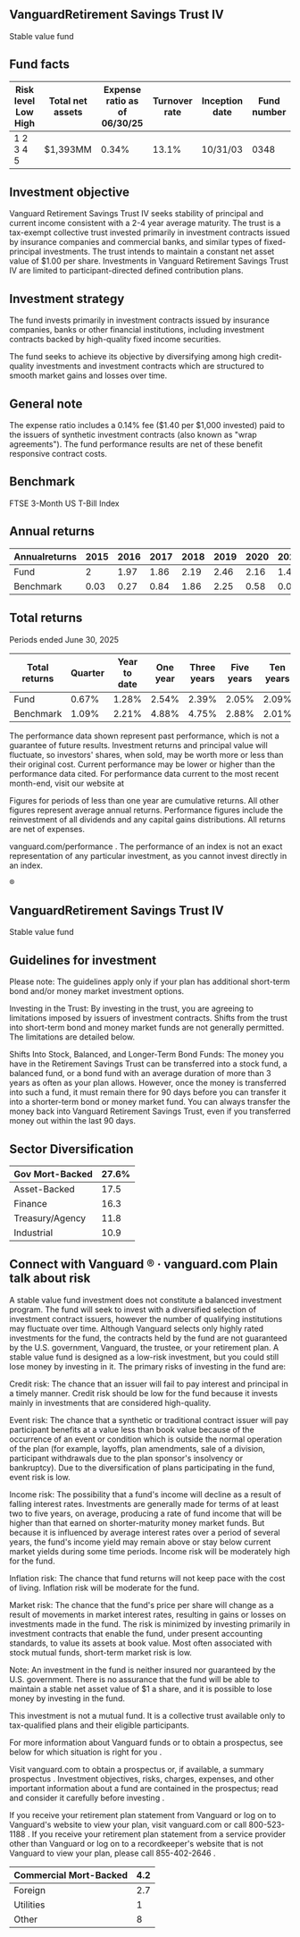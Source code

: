 ## VanguardRetirement Savings Trust IV

Stable value fund

## Fund facts

| Risk level Low High   | Total net assets   | Expense ratio as of 06/30/25   | Turnover rate   | Inception date   |   Fund number |
|-----------------------|--------------------|--------------------------------|-----------------|------------------|---------------|
| 1 2 3 4 5             | $1,393MM           | 0.34%                          | 13.1%           | 10/31/03         |          0348 |

## Investment objective

Vanguard Retirement Savings Trust IV seeks stability of principal and current income consistent with a 2-4 year average maturity. The trust is a tax-exempt collective trust invested primarily in investment contracts issued by insurance companies and commercial banks, and similar types of fixed-principal investments. The trust intends to maintain a constant net asset value of $1.00 per share. Investments in Vanguard Retirement Savings Trust IV are limited to participant-directed defined contribution plans.

## Investment strategy

The fund invests primarily in investment contracts issued by insurance companies, banks or other financial institutions, including investment contracts backed by high-quality fixed income securities.

The fund seeks to achieve its objective by diversifying among high credit-quality investments and investment contracts which are structured to smooth market gains and losses over time.

## General note

The expense ratio includes a 0.14% fee ($1.40 per $1,000 invested) paid to the issuers of synthetic investment contracts (also known as "wrap agreements"). The fund performance results are net of these benefit responsive contract costs.

## Benchmark

FTSE 3-Month US T-Bill Index

## Annual returns

<!-- image -->

| Annualreturns   |   2015 |   2016 |   2017 |   2018 |   2019 |   2020 |   2021 |   2022 |   2023 |   2024 |
|-----------------|--------|--------|--------|--------|--------|--------|--------|--------|--------|--------|
| Fund            |   2    |   1.97 |   1.86 |   2.19 |   2.46 |   2.16 |   1.42 |   1.56 |   2.47 |   2.5  |
| Benchmark       |   0.03 |   0.27 |   0.84 |   1.86 |   2.25 |   0.58 |   0.05 |   1.5  |   5.26 |   5.45 |

## Total returns

Periods ended June 30, 2025

| Total returns   | Quarter   | Year to date   | One year   | Three years   | Five years   | Ten years   |
|-----------------|-----------|----------------|------------|---------------|--------------|-------------|
| Fund            | 0.67%     | 1.28%          | 2.54%      | 2.39%         | 2.05%        | 2.09%       |
| Benchmark       | 1.09%     | 2.21%          | 4.88%      | 4.75%         | 2.88%        | 2.01%       |

The performance data shown represent past performance, which is not a guarantee of future results. Investment returns and principal value will fluctuate, so investors' shares, when sold, may be worth more or less than their original cost. Current performance may be lower or higher than the performance data cited. For performance data current to the most recent month-end, visit our website at

Figures for periods of less than one year are cumulative returns. All other figures represent average annual returns. Performance figures include the reinvestment of all dividends and any capital gains distributions. All returns are net of expenses.

vanguard.com/performance  . The performance of an index is not an exact representation of any particular investment, as you cannot invest directly in an index.

®

<!-- image -->

## VanguardRetirement Savings Trust IV

Stable value fund

## Guidelines for investment

Please note: The guidelines apply only if your plan has additional short-term bond and/or money market investment options.

Investing in the Trust: By investing in the trust, you are agreeing to limitations imposed by issuers of investment contracts. Shifts from the trust into short-term bond and money market funds are not generally permitted. The limitations are detailed below.

Shifts Into Stock, Balanced, and Longer-Term Bond Funds: The money you have in the Retirement Savings Trust can be transferred into a stock fund, a balanced fund, or a bond fund with an average duration of more than 3 years as often as your plan allows. However, once the money is transferred into such a fund, it must remain there for 90 days before you can transfer it into a shorter-term bond or money market fund. You can always transfer the money back into Vanguard Retirement Savings Trust, even if you transferred money out within the last 90 days.

## Sector Diversification

<!-- image -->

| Gov Mort-Backed   |   27.6% |
|-------------------|---------|
| Asset-Backed      |    17.5 |
| Finance           |    16.3 |
| Treasury/Agency   |    11.8 |
| Industrial        |    10.9 |

## Connect with Vanguard   ® ·    vanguard.com Plain talk about risk

A stable value fund investment does not constitute a balanced investment program. The fund will seek to invest with a diversified selection of investment contract issuers, however the number of qualifying institutions may fluctuate over time. Although Vanguard selects only highly rated investments for the fund, the contracts held by the fund are not guaranteed by the U.S. government, Vanguard, the trustee, or your retirement plan. A stable value fund is designed as a low-risk investment, but you could still lose money by investing in it. The primary risks of investing in the fund are:

Credit risk: The chance that an issuer will fail to pay interest and principal in a timely manner. Credit risk should be low for the fund because it invests mainly in investments that are considered high-quality.

Event risk: The chance that a synthetic or traditional contract issuer will pay participant benefits at a value less than book value because of the occurrence of an event or condition which is outside the normal operation of the plan (for example, layoffs, plan amendments, sale of a division, participant withdrawals due to the plan sponsor's insolvency or bankruptcy). Due to the diversification of plans participating in the fund, event risk is low.

Income risk: The possibility that a fund's income will decline as a result of falling interest rates. Investments are generally made for terms of at least two to five years, on average, producing a rate of fund income that will be higher than that earned on shorter-maturity money market funds. But because it is influenced by average interest rates over a period of several years, the fund's income yield may remain above or stay below current market yields during some time periods. Income risk will be moderately high for the fund.

Inflation risk: The chance that fund returns will not keep pace with the cost of living. Inflation risk will be moderate for the fund.

Market risk: The chance that the fund's price per share will change as a result of movements in market interest rates, resulting in gains or losses on investments made in the fund. The risk is minimized by investing primarily in investment contracts that enable the fund, under present accounting standards, to value its assets at book value. Most often associated with stock mutual funds, short-term market risk is low.

Note: An investment in the fund is neither insured nor guaranteed by the U.S. government. There is no assurance that the fund will be able to maintain a stable net asset value of $1 a share, and it is possible to lose money by investing in the fund.

This investment is not a mutual fund. It is a collective trust available only to tax-qualified plans and their eligible participants.

For more information about Vanguard funds or to obtain a prospectus, see below for which situation is right for you .

Visit vanguard.com to obtain a prospectus or, if available, a summary prospectus . Investment objectives, risks, charges, expenses, and other important information about a fund are contained in the prospectus; read and consider it carefully before investing .

If you receive your retirement plan statement from Vanguard or log on to Vanguard's website to view your plan, visit vanguard.com or call 800-523-1188 . If you receive your retirement plan statement from a service provider other than Vanguard or log on to a recordkeeper's website that is not Vanguard to view your plan, please call 855-402-2646 .

<!-- image -->

<!-- image -->

<!-- image -->

<!-- image -->

| Commercial Mort-Backed   |   4.2 |
|--------------------------|-------|
| Foreign                  |   2.7 |
| Utilities                |   1   |
| Other                    |   8   |